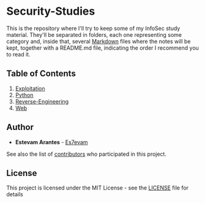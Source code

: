 # Security-Studies

This is the repository where I'll try to keep some of my InfoSec study material.
They'll be separated in folders, each one representing some category and, inside that, several [Markdown](https://en.wikipedia.org/wiki/Markdown) files where the notes will be kept, together with a README.md file, indicating the order I recommend you to read it.

## Table of Contents
1. [Exploitation](/Security-Studies/Exploitation/)
2. [Python](/Security-Studies/Python/)
3. [Reverse-Engineering](/Security-Studies/Reverse-Engineering/)
4. [Web](/Security-Studies/Web/)

## Author

* **Estevam Arantes** - [Es7evam](https://github.com/Es7evam)

See also the list of [contributors](https://github.com/Es7evam/Security-Studies/contributors) who participated in this project.

## License

This project is licensed under the MIT License - see the [LICENSE](LICENSE) file for details
